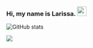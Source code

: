 ### Hi, my name is Larissa. <img src="https://media.giphy.com/media/hvRJCLFzcasrR4ia7z/giphy.gif" width="25px"></a>


![GitHub stats](https://github-readme-stats.vercel.app/api?username=larissafrodrigues&show_icons=true&theme=dracula)

<img src="https://github-readme-stats.vercel.app/api/top-langs/?username=larissafrodrigues&layout=compact&count_private=true&theme=dracula" />

<!--
**larissafrodrigues/larissafrodrigues** is a ✨ _special_ ✨ repository because its `README.md` (this file) appears on your GitHub profile.

Here are some ideas to get you started:

- 🔭 I’m currently working on ...
- 🌱 I’m currently learning ...
- 👯 I’m looking to collaborate on ...
- 🤔 I’m looking for help with ...
- 💬 Ask me about ...
- 📫 How to reach me: ...
- 😄 Pronouns: ...
- ⚡ Fun fact: ...
-->
